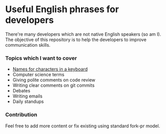 # Useful English phrases for developers

There're many developers which are not native English speakers (so am I).
The objective of this repository is to help the developers to improve communication skills.

### Topics which I want to cover
- [Names for characters in a keyboard](keyboard-signs.md)
- Computer science terms
- Giving polite comments on code review
- Writing clear comments on git commits
- Debates
- Writing emails
- Daily standups

### Contribution

Feel free to add more content or fix existing using standard fork-pr model.
